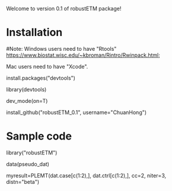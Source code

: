 
Welcome to version 0.1 of robustETM package!

Installation
=============

#Note: Windows users need to have "Rtools" https://www.biostat.wisc.edu/~kbroman/Rintro/Rwinpack.html;

Mac users need to have "Xcode". 


install.packages("devtools")

library(devtools)

dev_mode(on=T)

install_github("robustETM_0.1", username="ChuanHong")



Sample code
=============
library("robustETM")

data(pseudo_dat) 

myresult=PLEMT(dat.case[c(1:2),], dat.ctrl[c(1:2),], cc=2, niter=3, distn="beta") 
